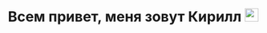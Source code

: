 <h1 align='center'>Всем привет, меня зовут Кирилл
  <img src="https://github.com/blackcater/blackcater/raw/main/images/Hi.gif" height="27" />
<h1>
